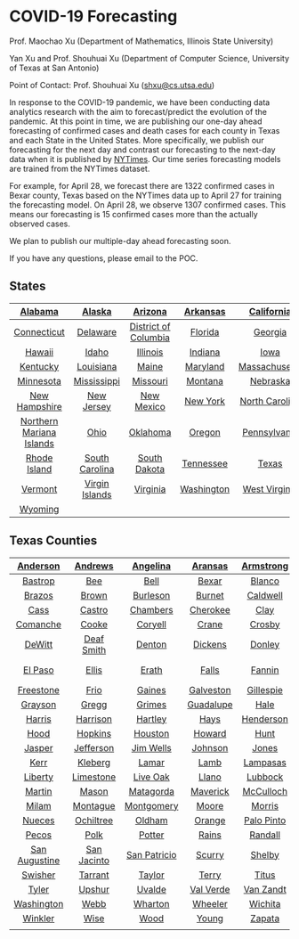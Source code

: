 <h1> COVID-19 Forecasting </h1>


Prof. Maochao Xu (Department of Mathematics, Illinois State University)

Yan Xu and Prof. Shouhuai Xu (Department of Computer Science, University of Texas at San Antonio)

Point of Contact: Prof. Shouhuai Xu (shxu@cs.utsa.edu)


In response to the COVID-19 pandemic, we have been conducting data analytics research with the aim to forecast/predict the evolution of the pandemic. At this point in time, we are publishing our one-day ahead forecasting of confirmed cases and death cases for each county in Texas and each State in the United States. More specifically, we publish our forecasting for the next day and contrast our forecasting to the next-day data when it is published by [NYTimes](https://github.com/nytimes/covid-19-data?utm_campaign=The%20Batch&utm_source=hs_email&utm_medium=email&utm_content=85609380&_hsenc=p2ANqtz--Es1TD-LA9n2POTrLqt7EPJjUu0FWX-lXafIObmG2HGv_QrQD3Fkj_Ho4zMvCxAV2Jm5QJUoqdbmnXbY0ZXw8-r35H_Q&_hsmi=85609380). Our time series forecasting models are trained from the NYTimes dataset. 

For example, for April 28, we forecast there are 1322 confirmed cases in Bexar county, Texas based on the NYTimes data up to April 27 for training the forecasting model. On April 28, we observe 1307 confirmed cases. This means our forecasting is 15 confirmed cases more than the actually observed cases.

We plan to publish our multiple-day ahead forecasting soon.

If you have any questions, please email to the POC.


States
------

| [Alabama](https://cosima9586.github.io/img/us-states/Alabama.html) | [Alaska](https://cosima9586.github.io/img/us-states/Alaska.html) | [Arizona](https://cosima9586.github.io/img/us-states/Arizona.html) | [Arkansas](https://cosima9586.github.io/img/us-states/Arkansas.html) | [California](https://cosima9586.github.io/img/us-states/California.html) | [Colorado](https://cosima9586.github.io/img/us-states/Colorado.html) |
| :----------------------------------------------------------: | :----------------------------------------------------------: | :----------------------------------------------------------: | :----------------------------------------------------------: | :----------------------------------------------------------: | :----------------------------------------------------------: |
| [Connecticut](https://cosima9586.github.io/img/us-states/Connecticut.html) | [Delaware](https://cosima9586.github.io/img/us-states/Delaware.html) | [District of Columbia](https://cosima9586.github.io/img/us-states/District-of-Columbia.html) | [Florida](https://cosima9586.github.io/img/us-states/Florida.html) | [Georgia](https://cosima9586.github.io/img/us-states/Georgia.html) | [Guam](https://cosima9586.github.io/img/us-states/Guam.html) |
| [Hawaii](https://cosima9586.github.io/img/us-states/Hawaii.html) | [Idaho](https://cosima9586.github.io/img/us-states/Idaho.html) | [Illinois](https://cosima9586.github.io/img/us-states/Illinois.html) | [Indiana](https://cosima9586.github.io/img/us-states/Indiana.html) | [Iowa](https://cosima9586.github.io/img/us-states/Iowa.html) | [Kansas](https://cosima9586.github.io/img/us-states/Kansas.html) |
| [Kentucky](https://cosima9586.github.io/img/us-states/Kentucky.html) | [Louisiana](https://cosima9586.github.io/img/us-states/Louisiana.html) | [Maine](https://cosima9586.github.io/img/us-states/Maine.html) | [Maryland](https://cosima9586.github.io/img/us-states/Maryland.html) | [Massachusetts](https://cosima9586.github.io/img/us-states/Massachusetts.html) | [Michigan](https://cosima9586.github.io/img/us-states/Michigan.html) |
| [Minnesota](https://cosima9586.github.io/img/us-states/Minnesota.html) | [Mississippi](https://cosima9586.github.io/img/us-states/Mississippi.html) | [Missouri](https://cosima9586.github.io/img/us-states/Missouri.html) | [Montana](https://cosima9586.github.io/img/us-states/Montana.html) | [Nebraska](https://cosima9586.github.io/img/us-states/Nebraska.html) | [Nevada](https://cosima9586.github.io/img/us-states/Nevada.html) |
| [New Hampshire](https://cosima9586.github.io/img/us-states/New-Hampshire.html) | [New Jersey](https://cosima9586.github.io/img/us-states/New-Jersey.html) | [New Mexico](https://cosima9586.github.io/img/us-states/New-Mexico.html) | [New York](https://cosima9586.github.io/img/us-states/New-York.html) | [North Carolina](https://cosima9586.github.io/img/us-states/North-Carolina.html) | [North Dakota](https://cosima9586.github.io/img/us-states/North-Dakota.html) |
| [Northern Mariana Islands](https://cosima9586.github.io/img/us-states/Northern-Mariana-Islands.html) | [Ohio](https://cosima9586.github.io/img/us-states/Ohio.html) | [Oklahoma](https://cosima9586.github.io/img/us-states/Oklahoma.html) | [Oregon](https://cosima9586.github.io/img/us-states/Oregon.html) | [Pennsylvania](https://cosima9586.github.io/img/us-states/Pennsylvania.html) | [Puerto Rico](https://cosima9586.github.io/img/us-states/Puerto-Rico.html) |
| [Rhode Island](https://cosima9586.github.io/img/us-states/Rhode-Island.html) | [South Carolina](https://cosima9586.github.io/img/us-states/South-Carolina.html) | [South Dakota](https://cosima9586.github.io/img/us-states/South-Dakota.html) | [Tennessee](https://cosima9586.github.io/img/us-states/Tennessee.html) | [Texas](https://cosima9586.github.io/img/us-states/Texas.html) | [Utah](https://cosima9586.github.io/img/us-states/Utah.html) |
| [Vermont](https://cosima9586.github.io/img/us-states/Vermont.html) | [Virgin Islands](https://cosima9586.github.io/img/us-states/Virgin-Islands.html) | [Virginia](https://cosima9586.github.io/img/us-states/Virginia.html) | [Washington](https://cosima9586.github.io/img/us-states/Washington.html) | [West Virginia](https://cosima9586.github.io/img/us-states/West-Virginia.html) | [Wisconsin](https://cosima9586.github.io/img/us-states/Wisconsin.html) |
| [Wyoming](https://cosima9586.github.io/img/us-states/Wyoming.html) |                                                              |                                                              |                                                              |                                                              |                                                              |



Texas Counties
--------------

| [Anderson](https://cosima9586.github.io/img/us-counties/Texas-Anderson.html) | [Andrews](https://cosima9586.github.io/img/us-counties/Texas-Andrews.html) | [Angelina](https://cosima9586.github.io/img/us-counties/Texas-Angelina.html) | [Aransas](https://cosima9586.github.io/img/us-counties/Texas-Aransas.html) | [Armstrong](https://cosima9586.github.io/img/us-counties/Texas-Armstrong.html) | [Atascosa](https://cosima9586.github.io/img/us-counties/Texas-Atascosa.html) | [Austin](https://cosima9586.github.io/img/us-counties/Texas-Austin.html) | [Bandera](https://cosima9586.github.io/img/us-counties/Texas-Bandera.html) |
| :----------------------------------------------------------: | :----------------------------------------------------------: | :----------------------------------------------------------: | :----------------------------------------------------------: | :----------------------------------------------------------: | :----------------------------------------------------------: | :----------------------------------------------------------: | :----------------------------------------------------------: |
| [Bastrop](https://cosima9586.github.io/img/us-counties/Texas-Bastrop.html) | [Bee](https://cosima9586.github.io/img/us-counties/Texas-Bee.html) | [Bell](https://cosima9586.github.io/img/us-counties/Texas-Bell.html) | [Bexar](https://cosima9586.github.io/img/us-counties/Texas-Bexar.html) | [Blanco](https://cosima9586.github.io/img/us-counties/Texas-Blanco.html) | [Bosque](https://cosima9586.github.io/img/us-counties/Texas-Bosque.html) | [Bowie](https://cosima9586.github.io/img/us-counties/Texas-Bowie.html) | [Brazoria](https://cosima9586.github.io/img/us-counties/Texas-Brazoria.html) |
| [Brazos](https://cosima9586.github.io/img/us-counties/Texas-Brazos.html) | [Brown](https://cosima9586.github.io/img/us-counties/Texas-Brown.html) | [Burleson](https://cosima9586.github.io/img/us-counties/Texas-Burleson.html) | [Burnet](https://cosima9586.github.io/img/us-counties/Texas-Burnet.html) | [Caldwell](https://cosima9586.github.io/img/us-counties/Texas-Caldwell.html) | [Calhoun](https://cosima9586.github.io/img/us-counties/Texas-Calhoun.html) | [Cameron](https://cosima9586.github.io/img/us-counties/Texas-Cameron.html) | [Camp](https://cosima9586.github.io/img/us-counties/Texas-Camp.html) |
| [Cass](https://cosima9586.github.io/img/us-counties/Texas-Cass.html) | [Castro](https://cosima9586.github.io/img/us-counties/Texas-Castro.html) | [Chambers](https://cosima9586.github.io/img/us-counties/Texas-Chambers.html) | [Cherokee](https://cosima9586.github.io/img/us-counties/Texas-Cherokee.html) | [Clay](https://cosima9586.github.io/img/us-counties/Texas-Clay.html) | [Collin](https://cosima9586.github.io/img/us-counties/Texas-Collin.html) | [Colorado](https://cosima9586.github.io/img/us-counties/Texas-Colorado.html) | [Comal](https://cosima9586.github.io/img/us-counties/Texas-Comal.html) |
| [Comanche](https://cosima9586.github.io/img/us-counties/Texas-Comanche.html) | [Cooke](https://cosima9586.github.io/img/us-counties/Texas-Cooke.html) | [Coryell](https://cosima9586.github.io/img/us-counties/Texas-Coryell.html) | [Crane](https://cosima9586.github.io/img/us-counties/Texas-Crane.html) | [Crosby](https://cosima9586.github.io/img/us-counties/Texas-Crosby.html) | [Dallam](https://cosima9586.github.io/img/us-counties/Texas-Dallam.html) | [Dallas](https://cosima9586.github.io/img/us-counties/Texas-Dallas.html) | [Dawson](https://cosima9586.github.io/img/us-counties/Texas-Dawson.html) |
| [DeWitt](https://cosima9586.github.io/img/us-counties/Texas-DeWitt.html) | [Deaf Smith](https://cosima9586.github.io/img/us-counties/Texas-Deaf-Smith.html) | [Denton](https://cosima9586.github.io/img/us-counties/Texas-Denton.html) | [Dickens](https://cosima9586.github.io/img/us-counties/Texas-Dickens.html) | [Donley](https://cosima9586.github.io/img/us-counties/Texas-Donley.html) | [Duval](https://cosima9586.github.io/img/us-counties/Texas-Duval.html) | [Eastland](https://cosima9586.github.io/img/us-counties/Texas-Eastland.html) | [Ector](https://cosima9586.github.io/img/us-counties/Texas-Ector.html) |
| [El Paso](https://cosima9586.github.io/img/us-counties/Texas-El-Paso.html) | [Ellis](https://cosima9586.github.io/img/us-counties/Texas-Ellis.html) | [Erath](https://cosima9586.github.io/img/us-counties/Texas-Erath.html) | [Falls](https://cosima9586.github.io/img/us-counties/Texas-Falls.html) | [Fannin](https://cosima9586.github.io/img/us-counties/Texas-Fannin.html) | [Fayette](https://cosima9586.github.io/img/us-counties/Texas-Fayette.html) | [Floyd](https://cosima9586.github.io/img/us-counties/Texas-Floyd.html) | [Fort Bend](https://cosima9586.github.io/img/us-counties/Texas-Fort-Bend.html) |
| [Freestone](https://cosima9586.github.io/img/us-counties/Texas-Freestone.html) | [Frio](https://cosima9586.github.io/img/us-counties/Texas-Frio.html) | [Gaines](https://cosima9586.github.io/img/us-counties/Texas-Gaines.html) | [Galveston](https://cosima9586.github.io/img/us-counties/Texas-Galveston.html) | [Gillespie](https://cosima9586.github.io/img/us-counties/Texas-Gillespie.html) | [Goliad](https://cosima9586.github.io/img/us-counties/Texas-Goliad.html) | [Gonzales](https://cosima9586.github.io/img/us-counties/Texas-Gonzales.html) | [Gray](https://cosima9586.github.io/img/us-counties/Texas-Gray.html) |
| [Grayson](https://cosima9586.github.io/img/us-counties/Texas-Grayson.html) | [Gregg](https://cosima9586.github.io/img/us-counties/Texas-Gregg.html) | [Grimes](https://cosima9586.github.io/img/us-counties/Texas-Grimes.html) | [Guadalupe](https://cosima9586.github.io/img/us-counties/Texas-Guadalupe.html) | [Hale](https://cosima9586.github.io/img/us-counties/Texas-Hale.html) | [Hamilton](https://cosima9586.github.io/img/us-counties/Texas-Hamilton.html) | [Hansford](https://cosima9586.github.io/img/us-counties/Texas-Hansford.html) | [Hardin](https://cosima9586.github.io/img/us-counties/Texas-Hardin.html) |
| [Harris](https://cosima9586.github.io/img/us-counties/Texas-Harris.html) | [Harrison](https://cosima9586.github.io/img/us-counties/Texas-Harrison.html) | [Hartley](https://cosima9586.github.io/img/us-counties/Texas-Hartley.html) | [Hays](https://cosima9586.github.io/img/us-counties/Texas-Hays.html) | [Henderson](https://cosima9586.github.io/img/us-counties/Texas-Henderson.html) | [Hidalgo](https://cosima9586.github.io/img/us-counties/Texas-Hidalgo.html) | [Hill](https://cosima9586.github.io/img/us-counties/Texas-Hill.html) | [Hockley](https://cosima9586.github.io/img/us-counties/Texas-Hockley.html) |
| [Hood](https://cosima9586.github.io/img/us-counties/Texas-Hood.html) | [Hopkins](https://cosima9586.github.io/img/us-counties/Texas-Hopkins.html) | [Houston](https://cosima9586.github.io/img/us-counties/Texas-Houston.html) | [Howard](https://cosima9586.github.io/img/us-counties/Texas-Howard.html) | [Hunt](https://cosima9586.github.io/img/us-counties/Texas-Hunt.html) | [Hutchinson](https://cosima9586.github.io/img/us-counties/Texas-Hutchinson.html) | [Jack](https://cosima9586.github.io/img/us-counties/Texas-Jack.html) | [Jackson](https://cosima9586.github.io/img/us-counties/Texas-Jackson.html) |
| [Jasper](https://cosima9586.github.io/img/us-counties/Texas-Jasper.html) | [Jefferson](https://cosima9586.github.io/img/us-counties/Texas-Jefferson.html) | [Jim Wells](https://cosima9586.github.io/img/us-counties/Texas-Jim-Wells.html) | [Johnson](https://cosima9586.github.io/img/us-counties/Texas-Johnson.html) | [Jones](https://cosima9586.github.io/img/us-counties/Texas-Jones.html) | [Karnes](https://cosima9586.github.io/img/us-counties/Texas-Karnes.html) | [Kaufman](https://cosima9586.github.io/img/us-counties/Texas-Kaufman.html) | [Kendall](https://cosima9586.github.io/img/us-counties/Texas-Kendall.html) |
| [Kerr](https://cosima9586.github.io/img/us-counties/Texas-Kerr.html) | [Kleberg](https://cosima9586.github.io/img/us-counties/Texas-Kleberg.html) | [Lamar](https://cosima9586.github.io/img/us-counties/Texas-Lamar.html) | [Lamb](https://cosima9586.github.io/img/us-counties/Texas-Lamb.html) | [Lampasas](https://cosima9586.github.io/img/us-counties/Texas-Lampasas.html) | [Lavaca](https://cosima9586.github.io/img/us-counties/Texas-Lavaca.html) | [Lee](https://cosima9586.github.io/img/us-counties/Texas-Lee.html) | [Leon](https://cosima9586.github.io/img/us-counties/Texas-Leon.html) |
| [Liberty](https://cosima9586.github.io/img/us-counties/Texas-Liberty.html) | [Limestone](https://cosima9586.github.io/img/us-counties/Texas-Limestone.html) | [Live Oak](https://cosima9586.github.io/img/us-counties/Texas-Live-Oak.html) | [Llano](https://cosima9586.github.io/img/us-counties/Texas-Llano.html) | [Lubbock](https://cosima9586.github.io/img/us-counties/Texas-Lubbock.html) | [Lynn](https://cosima9586.github.io/img/us-counties/Texas-Lynn.html) | [Madison](https://cosima9586.github.io/img/us-counties/Texas-Madison.html) | [Marion](https://cosima9586.github.io/img/us-counties/Texas-Marion.html) |
| [Martin](https://cosima9586.github.io/img/us-counties/Texas-Martin.html) | [Mason](https://cosima9586.github.io/img/us-counties/Texas-Mason.html) | [Matagorda](https://cosima9586.github.io/img/us-counties/Texas-Matagorda.html) | [Maverick](https://cosima9586.github.io/img/us-counties/Texas-Maverick.html) | [McCulloch](https://cosima9586.github.io/img/us-counties/Texas-McCulloch.html) | [McLennan](https://cosima9586.github.io/img/us-counties/Texas-McLennan.html) | [Medina](https://cosima9586.github.io/img/us-counties/Texas-Medina.html) | [Midland](https://cosima9586.github.io/img/us-counties/Texas-Midland.html) |
| [Milam](https://cosima9586.github.io/img/us-counties/Texas-Milam.html) | [Montague](https://cosima9586.github.io/img/us-counties/Texas-Montague.html) | [Montgomery](https://cosima9586.github.io/img/us-counties/Texas-Montgomery.html) | [Moore](https://cosima9586.github.io/img/us-counties/Texas-Moore.html) | [Morris](https://cosima9586.github.io/img/us-counties/Texas-Morris.html) | [Nacogdoches](https://cosima9586.github.io/img/us-counties/Texas-Nacogdoches.html) | [Navarro](https://cosima9586.github.io/img/us-counties/Texas-Navarro.html) | [Newton](https://cosima9586.github.io/img/us-counties/Texas-Newton.html) |
| [Nueces](https://cosima9586.github.io/img/us-counties/Texas-Nueces.html) | [Ochiltree](https://cosima9586.github.io/img/us-counties/Texas-Ochiltree.html) | [Oldham](https://cosima9586.github.io/img/us-counties/Texas-Oldham.html) | [Orange](https://cosima9586.github.io/img/us-counties/Texas-Orange.html) | [Palo Pinto](https://cosima9586.github.io/img/us-counties/Texas-Palo-Pinto.html) | [Panola](https://cosima9586.github.io/img/us-counties/Texas-Panola.html) | [Parker](https://cosima9586.github.io/img/us-counties/Texas-Parker.html) | [Parmer](https://cosima9586.github.io/img/us-counties/Texas-Parmer.html) |
| [Pecos](https://cosima9586.github.io/img/us-counties/Texas-Pecos.html) | [Polk](https://cosima9586.github.io/img/us-counties/Texas-Polk.html) | [Potter](https://cosima9586.github.io/img/us-counties/Texas-Potter.html) | [Rains](https://cosima9586.github.io/img/us-counties/Texas-Rains.html) | [Randall](https://cosima9586.github.io/img/us-counties/Texas-Randall.html) | [Robertson](https://cosima9586.github.io/img/us-counties/Texas-Robertson.html) | [Rockwall](https://cosima9586.github.io/img/us-counties/Texas-Rockwall.html) | [Rusk](https://cosima9586.github.io/img/us-counties/Texas-Rusk.html) |
| [San Augustine](https://cosima9586.github.io/img/us-counties/Texas-San-Augustine.html) | [San Jacinto](https://cosima9586.github.io/img/us-counties/Texas-San-Jacinto.html) | [San Patricio](https://cosima9586.github.io/img/us-counties/Texas-San-Patricio.html) | [Scurry](https://cosima9586.github.io/img/us-counties/Texas-Scurry.html) | [Shelby](https://cosima9586.github.io/img/us-counties/Texas-Shelby.html) | [Sherman](https://cosima9586.github.io/img/us-counties/Texas-Sherman.html) | [Smith](https://cosima9586.github.io/img/us-counties/Texas-Smith.html) | [Starr](https://cosima9586.github.io/img/us-counties/Texas-Starr.html) |
| [Swisher](https://cosima9586.github.io/img/us-counties/Texas-Swisher.html) | [Tarrant](https://cosima9586.github.io/img/us-counties/Texas-Tarrant.html) | [Taylor](https://cosima9586.github.io/img/us-counties/Texas-Taylor.html) | [Terry](https://cosima9586.github.io/img/us-counties/Texas-Terry.html) | [Titus](https://cosima9586.github.io/img/us-counties/Texas-Titus.html) | [Tom Green](https://cosima9586.github.io/img/us-counties/Texas-Tom-Green.html) | [Travis](https://cosima9586.github.io/img/us-counties/Texas-Travis.html) | [Trinity](https://cosima9586.github.io/img/us-counties/Texas-Trinity.html) |
| [Tyler](https://cosima9586.github.io/img/us-counties/Texas-Tyler.html) | [Upshur](https://cosima9586.github.io/img/us-counties/Texas-Upshur.html) | [Uvalde](https://cosima9586.github.io/img/us-counties/Texas-Uvalde.html) | [Val Verde](https://cosima9586.github.io/img/us-counties/Texas-Val-Verde.html) | [Van Zandt](https://cosima9586.github.io/img/us-counties/Texas-Van-Zandt.html) | [Victoria](https://cosima9586.github.io/img/us-counties/Texas-Victoria.html) | [Walker](https://cosima9586.github.io/img/us-counties/Texas-Walker.html) | [Waller](https://cosima9586.github.io/img/us-counties/Texas-Waller.html) |
| [Washington](https://cosima9586.github.io/img/us-counties/Texas-Washington.html) | [Webb](https://cosima9586.github.io/img/us-counties/Texas-Webb.html) | [Wharton](https://cosima9586.github.io/img/us-counties/Texas-Wharton.html) | [Wheeler](https://cosima9586.github.io/img/us-counties/Texas-Wheeler.html) | [Wichita](https://cosima9586.github.io/img/us-counties/Texas-Wichita.html) | [Willacy](https://cosima9586.github.io/img/us-counties/Texas-Willacy.html) | [Williamson](https://cosima9586.github.io/img/us-counties/Texas-Williamson.html) | [Wilson](https://cosima9586.github.io/img/us-counties/Texas-Wilson.html) |
| [Winkler](https://cosima9586.github.io/img/us-counties/Texas-Winkler.html) | [Wise](https://cosima9586.github.io/img/us-counties/Texas-Wise.html) | [Wood](https://cosima9586.github.io/img/us-counties/Texas-Wood.html) | [Young](https://cosima9586.github.io/img/us-counties/Texas-Young.html) | [Zapata](https://cosima9586.github.io/img/us-counties/Texas-Zapata.html) |                                                              |                                                              |                                                              |
|                                                              |                                                              |                                                              |                                                              |                                                              |                                                              |                                                              |                                                              |
